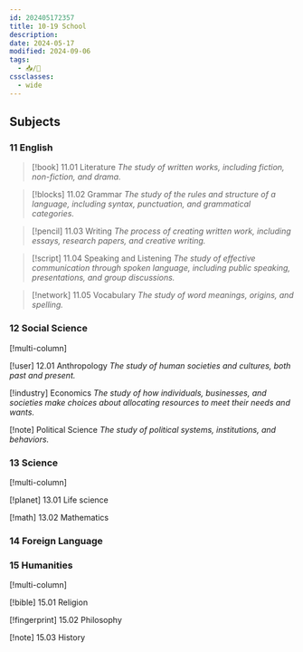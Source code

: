 ```yaml
---
id: 202405172357
title: 10-19 School
description: 
date: 2024-05-17
modified: 2024-09-06
tags:
  - 📥/🌲
cssclasses:
  - wide
---
```

## Subjects

### 11 English

> [!book] 11.01 Literature
> *The study of written works, including fiction, non-fiction, and drama.*

> [!blocks] 11.02 Grammar
> *The study of the rules and structure of a language, including syntax, punctuation, and grammatical categories.*

> [!pencil] 11.03 Writing
> *The process of creating written work, including essays, research papers, and creative writing.*

> [!script] 11.04 Speaking and Listening
> *The study of effective communication through spoken language, including public speaking, presentations, and group discussions.*

> [!network] 11.05 Vocabulary
*The study of word meanings, origins, and spelling.*

### 12 Social Science

[!multi-column]

[!user] 12.01 Anthropology
*The study of human societies and cultures, both past and present.*

[!industry] Economics
*The study of how individuals, businesses, and societies make choices about allocating resources to meet their needs and wants.*

[!note] Political Science
*The study of political systems, institutions, and behaviors.*

### 13 Science

[!multi-column]

[!planet] 13.01 Life science

[!math] 13.02 Mathematics

### 14 Foreign Language

### 15 Humanities

[!multi-column]

[!bible] 15.01 Religion
>
[!fingerprint] 15.02 Philosophy

[!note] 15.03 History
